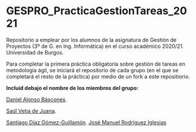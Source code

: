 # GESPRO_PracticaGestionTareas_2021
Repositorio a emplear por los alumnos de la asignatura de Gestión de Proyectos (3º de G. en Ing. Informática) en el curso académico 2020/21. Universidad de Burgos.

Para completar la primera práctica obligatoria sobre gestión de tareas en metodología ágil, se iniciará el repositorio de cada grupo (en el que se completará el resto de la práctica) por medio de un fork a este repositiorio.

**Incluid debajo el nombre de los miembros del grupo:**


[Daniel Alonso Báscones](https://github.com/dab0012).

[Saúl Vetia de Juana](https://github.com/svd0009).

[Santiago Díaz Gómez-Guillamón](https://github.com/sdg1002).
[José Manuel Rodriguez Iglesias](https://github.com/jri1001)

